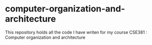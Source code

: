 # computer-organization-and-architecture
This repository holds all the code I have writen for my course CSE381 : Computer organization and architecture
